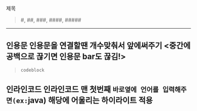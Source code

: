 # 
> #
제목
> #, ##, ###, ####, #####
---
> >
인용문
인용문을 연결할땐 개수맞춰서 앞에써주기 <중간에 공백으로 끊기면 인용문 bar도 끊김!>
---
> ```
> codeblock
> ```
인라인코드
인라인코드 맨 첫번째 ```바로옆에 언어를 입력해주면(ex:```java) 해당에 어울리는 하이라이트 적용
---
